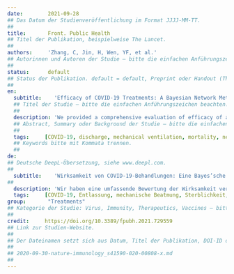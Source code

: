 ```yaml
---
date:        2021-09-28
## Das Datum der Studienveröffentlichung im Format JJJJ-MM-TT.
##
title:       Front. Public Health 
## Titel der Publikation, beispielweise The Lancet.
##
authors:     'Zhang, C, Jin, H, Wen, YF, et al.'
## Autorinnen und Autoren der Studie – bitte die einfachen Anführungszeichen beachten!
##
status:      default
## Status der Publikation. default = default, Preprint oder Handout (Thesenpapier)
##
en:
  subtitle:    'Efficacy of COVID-19 Treatments: A Bayesian Network Meta-Analysis of Randomized Controlled Trials'
  ## Titel der Studie – bitte die einfachen Anführungszeichen beachten!
  ##
  description: 'We provided a comprehensive evaluation of efficacy of available treatments for coronavirus disease 2019 (COVID-19). We searched for candidate COVID-19 studies in WHO COVID-19 Global Research Database up to August 19, 2021. Randomized controlled trials for suspected or confirmed COVID-19 patients published on peer-reviewed journals were included, regardless of demographic characteristics. Outcome measures included mortality, mechanical ventilation, hospital discharge and viral clearance. Bayesian network meta-analysis with fixed effects was conducted to estimate the effect sizes using posterior means and 95% equal-tailed credible intervals (CrIs). Odds ratio (OR) was used as the summary measure for treatment effect. Bayesian hierarchical models were used to estimate effect sizes of treatments grouped by the treatment classifications. We identified 222 eligible studies with a total of 102,950 patients. Compared with the standard of care, imatinib, intravenous immunoglobulin and tocilizumab led to lower risk of death; baricitinib plus remdesivir, colchicine, dexamethasone, recombinant human granulocyte colony stimulating factor and tocilizumab indicated lower occurrence of mechanical ventilation; tofacitinib, sarilumab, remdesivir, tocilizumab and baricitinib plus remdesivir increased the hospital discharge rate; convalescent plasma, ivermectin, ivermectin plus doxycycline, hydroxychloroquine, nitazoxanide and proxalutamide resulted in better viral clearance. From the treatment class level, we found that the use of antineoplastic agents was associated with fewer mortality cases, immunostimulants could reduce the risk of mechanical ventilation and immunosuppressants led to higher discharge rates. This network meta-analysis identified superiority of several COVID-19 treatments over the standard of care in terms of mortality, mechanical ventilation, hospital discharge and viral clearance. Tocilizumab showed its superiority compared with SOC on preventing severe outcomes such as death and mechanical ventilation as well as increasing the discharge rate, which might be an appropriate treatment for patients with severe or mild/moderate illness. We also found the clinical efficacy of antineoplastic agents, immunostimulants and immunosuppressants with respect to the endpoints of mortality, mechanical ventilation and discharge, which provides valuable information for the discovery of potential COVID-19 treatments.'
  ## Abstract, Summary oder Background der Studie – bitte die einfachen Anführungszeichen beachten!
  ##
  tags:     [COVID-19, discharge, mechanical ventilation, mortality, network meta-analysis, viral clearance]
  ## Keywords bitte mit Kommata trennen.
  ##
de: 
## Deutsche DeepL-Übersetzung, siehe www.deepl.com.
##
  subtitle:    'Wirksamkeit von COVID-19-Behandlungen: Eine Bayes’sche Netzwerk-Meta-Analyse von randomisierten kontrollierten Studien'
##
  description: 'Wir haben eine umfassende Bewertung der Wirksamkeit verfügbarer Behandlungen für die Coronavirus-Krankheit 2019 (COVID-19) vorgenommen. Wir haben in der WHO COVID-19 Global Research Database bis zum 19. August 2021 nach COVID-19-Kandidatenstudien gesucht. Eingeschlossen wurden randomisierte kontrollierte Studien für Patienten mit Verdacht auf oder mit bestätigter COVID-19-Erkrankung, die in Fachzeitschriften mit Peer-Review veröffentlicht wurden, unabhängig von demografischen Merkmalen. Zu den Ergebnisgrößen gehörten Sterblichkeit, mechanische Beatmung, Krankenhausentlassung und Virusfreiheit. Eine Bayes’sche Netzwerk-Metaanalyse mit festen Effekten wurde durchgeführt, um die Effektgrößen mit Hilfe von posterioren Mittelwerten und 95%-igen gleichschenkligen glaubwürdigen Intervallen (CrI) zu schätzen. Das Odds Ratio (OR) wurde als zusammenfassendes Maß für den Behandlungseffekt verwendet. Bayes’sche hierarchische Modelle wurden verwendet, um die Effektstärken der Behandlungen gruppiert nach den Behandlungsklassifikationen zu schätzen. Wir identifizierten 222 in Frage kommende Studien mit insgesamt 102 950 Patienten. Im Vergleich zur Standardbehandlung führten Imatinib, intravenöses Immunglobulin und Tocilizumab zu einem geringeren Sterberisiko; Baricitinib plus Remdesivir, Colchicin, Dexamethason, rekombinanter humaner Granulozyten-Kolonie-stimulierender Faktor und Tocilizumab zeigten ein geringeres Auftreten von mechanischer Beatmung; Tofacitinib, Sarilumab, Remdesivir, Tocilizumab und Baricitinib plus Remdesivir erhöhten die Entlassungsrate aus dem Krankenhaus; Rekonvaleszenzplasma, Ivermectin, Ivermectin plus Doxycyclin, Hydroxychloroquin, Nitazoxanid und Proxalutamid führten zu einer besseren Virusausscheidung. Auf der Ebene der Behandlungsklassen wurde festgestellt, dass der Einsatz von Antineoplastika mit einer geringeren Sterblichkeit verbunden war, dass Immunstimulanzien das Risiko einer mechanischen Beatmung verringern konnten und dass Immunsuppressiva zu einer höheren Entlassungsrate führten. Diese Netzwerk-Metaanalyse ergab eine Überlegenheit mehrerer COVID-19-Behandlungen gegenüber der Standardbehandlung in Bezug auf Sterblichkeit, mechanische Beatmung, Krankenhausentlassung und Virusfreiheit. Tocilizumab erwies sich im Vergleich zu SOC als überlegen, was die Verhinderung schwerer Folgen wie Tod und mechanische Beatmung sowie die Erhöhung der Entlassungsrate anbelangt, was eine geeignete Behandlung für Patienten mit schwerer oder leichter/mittelschwerer Erkrankung sein könnte. Wir haben auch die klinische Wirksamkeit von antineoplastischen Wirkstoffen, Immunstimulanzien und Immunsuppressiva im Hinblick auf die Endpunkte Sterblichkeit, mechanische Beatmung und Entlassung festgestellt, was wertvolle Informationen für die Entdeckung potenzieller COVID-19-Behandlungen liefert.'
  tags:     [COVID-19, Entlassung, mechanische Beatmung, Sterblichkeit, Netzwerk-Meta-Analyse, virale Clearance]
group:       "Treatments"
## Kategorie der Studie: Virus, Immunity, Therapeutics, Vaccines – bitte die Anführungszeichen beachten!
##
credit:     https://doi.org/10.3389/fpubh.2021.729559
## Link zur Studien-Website.
##
## Der Dateinamen setzt sich aus Datum, Titel der Publikation, DOI-ID der Studie (nach dem letzten Slash) und der Dateiendung zusammen. Bitte den Unterstrich vor der DOI-ID beachten!
##
## 2020-09-30-nature-immunology_s41590-020-00808-x.md
##
---
```

<object data="{{ page.link }}" style='height:calc(100vh - 400px); width: 100%' type='application/pdf'></object>
